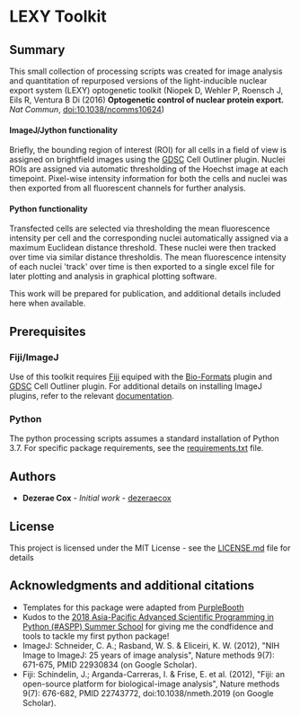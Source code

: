 # LEXY Toolkit

## Summary
This small collection of processing scripts was created for image analysis and quantitation of repurposed versions of the light-inducible nuclear export system (LEXY) optogenetic toolkit (Niopek D, Wehler P, Roensch J, Eils R, Ventura B Di (2016) **Optogenetic control of nuclear protein export.** _Nat Commun_, [doi:10.1038/ncomms10624](https://www.nature.com/articles/ncomms10624))


#### ImageJ/Jython functionality
Briefly, the bounding region of interest (ROI) for all cells in a field of view is assigned on brightfield images using the [GDSC](http://www.sussex.ac.uk/gdsc/intranet/microscopy/UserSupport/AnalysisProtocol/imagej/toolsets) Cell Outliner plugin. Nuclei ROIs are assigned via automatic thresholding of the Hoechst image at each timepoint. Pixel-wise intensity information for both the cells and nuclei was then exported from all fluorescent channels for further analysis.

#### Python functionality
Transfected cells are selected via thresholding the mean fluorescence intensity per cell and the corresponding nuclei automatically assigned via a maximum Euclidean distance threshold. These nuclei were then tracked over time via similar distance thresholdis. The mean fluorescence intensity of each nuclei 'track' over time is then exported to a single excel file for later plotting and analysis in graphical plotting software.

This work will be prepared for publication, and additional details included here when available.

## Prerequisites

### Fiji/ImageJ
Use of this toolkit requires [Fiji](https://fiji.sc/) equiped with the [Bio-Formats](https://imagej.net/Bio-Formats) plugin and [GDSC](http://www.sussex.ac.uk/gdsc/intranet/microscopy/UserSupport/AnalysisProtocol/imagej/toolsets) Cell Outliner plugin. For additional details on installing ImageJ plugins, refer to the relevant [documentation](https://imagej.net/Installing_3rd_party_plugins).

### Python
The python processing scripts assumes a standard installation of Python 3.7. For specific package requirements, see the [requirements.txt](requirements.txt) file.


## Authors

* **Dezerae Cox** - *Initial work* - [dezeraecox](https://github.com/dezeraecox)


## License

This project is licensed under the MIT License - see the [LICENSE.md](LICENSE.md) file for details

## Acknowledgments and additional citations

* Templates for this package were adapted from [PurpleBooth](https://github.com/PurpleBooth)
* Kudos to the [2018 Asia-Pacific Advanced Scientific Programming in Python (#ASPP) Summer School](https://www.melbournebioinformatics.org.au/aspp-asia-pacific/) for giving me the condfidence and tools to tackle my first python package!
* ImageJ: Schneider, C. A.; Rasband, W. S. & Eliceiri, K. W. (2012), "NIH Image to ImageJ: 25 years of image analysis", Nature methods 9(7): 671-675, PMID 22930834 (on Google Scholar).
* Fiji: Schindelin, J.; Arganda-Carreras, I. & Frise, E. et al. (2012), "Fiji: an open-source platform for biological-image analysis", Nature methods 9(7): 676-682, PMID 22743772, doi:10.1038/nmeth.2019 (on Google Scholar).
